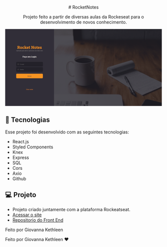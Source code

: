 <p align="center"> # RocketNotes </p>

<p align="center">
 Projeto feito a partir de diversas aulas da Rockeseat para o desenvolvimento de novos conhecimento. 
</p>

<p align="center">
  <img alt="projeto notes" src="rockeatnotes.png">
</p>

## 🚀 Tecnologias
Esse projeto foi desenvolvido com as seguintes tecnologias:
- React.js
- Styled Components
- Knex
- Express
- SQL
- Cors
- Axio
- Github

## 💻 Projeto
- Projeto criado juntamente com a plataforma Rockeatseat.
- [Acessar o site](https://giovannakethleen-notes.netlify.app/)
- [Repositorio do Front End](https://github.com/giovannakethleen/rockeatnotesFront)

Feito por Giovanna Kethleen


<p> Feito por Giovanna Kethleen ♥ </p>

